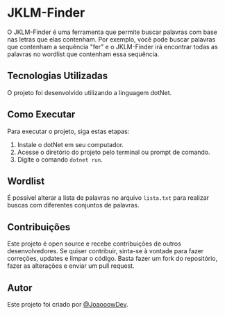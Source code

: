 # JKLM-Finder

O JKLM-Finder é uma ferramenta que permite buscar palavras com base nas letras que elas contenham. Por exemplo, você pode buscar palavras que contenham a sequência "fer" e o JKLM-Finder irá encontrar todas as palavras no wordlist que contenham essa sequência.

## Tecnologias Utilizadas

O projeto foi desenvolvido utilizando a linguagem dotNet.

## Como Executar

Para executar o projeto, siga estas etapas:

1. Instale o dotNet em seu computador.
2. Acesse o diretório do projeto pelo terminal ou prompt de comando.
3. Digite o comando `dotnet run`.

## Wordlist

É possível alterar a lista de palavras no arquivo `lista.txt` para realizar buscas com diferentes conjuntos de palavras.

## Contribuições

Este projeto é open source e recebe contribuições de outros desenvolvedores. Se quiser contribuir, sinta-se à vontade para fazer correções, updates e limpar o código. Basta fazer um fork do repositório, fazer as alterações e enviar um pull request.

## Autor

Este projeto foi criado por [@JoaooowDev](https://github.com/JoaooowDev).
